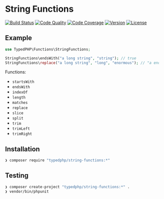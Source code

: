 # String Functions

[![Build Status](http://img.shields.io/travis/typedphp/string-functions.svg?style=flat-square)](https://travis-ci.org/typedphp/string-functions)
[![Code Quality](http://img.shields.io/scrutinizer/g/typedphp/string-functions.svg?style=flat-square)](https://scrutinizer-ci.com/g/typedphp/string-functions)
[![Code Coverage](http://img.shields.io/scrutinizer/coverage/g/typedphp/string-functions.svg?style=flat-square)](http://typedphp.github.io/string-functions/master)
[![Version](http://img.shields.io/packagist/v/typedphp/string-functions.svg?style=flat-square)](https://packagist.org/packages/typedphp/string-functions)
[![License](http://img.shields.io/packagist/l/typedphp/string-functions.svg?style=flat-square)](licence.md)

## Example

```php
use TypedPHP\Functions\StringFunctions;

StringFunctions\endsWith("a long string", "string"); // true
StringFunctions\replace("a long string", "long", "enormous"); // "a enormous string"
```

Functions:

- `startsWith`
- `endsWith`
- `indexOf`
- `length`
- `matches`
- `replace`
- `slice`
- `split`
- `trim`
- `trimLeft`
- `trimRight`

## Installation

```sh
❯ composer require "typedphp/string-functions:*"
```

## Testing

```sh
❯ composer create-project "typedphp/string-functions:*" .
❯ vendor/bin/phpunit
```
